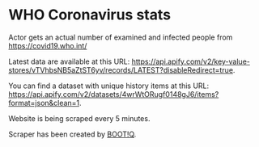 # WHO Coronavirus stats

Actor gets an actual number of examined and infected people from https://covid19.who.int/

Latest data are available at this URL: https://api.apify.com/v2/key-value-stores/vTVhbsNB5aZtST6yv/records/LATEST?disableRedirect=true.

You can find a dataset with unique history items at this URL: https://api.apify.com/v2/datasets/4wrWtORugf0148gJ6/items?format=json&clean=1.

Website is being scraped every 5 minutes.

Scraper has been created by [BOOT!Q](https://bootiq.io/).